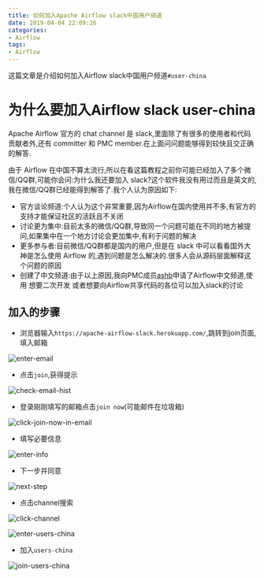 ```yaml
---
title: 如何加入Apache Airflow slack中国用户频道
date: 2019-04-04 22:09:26
categories:
- Airflow
tags:
- Airflow
---
```


这篇文章是介绍如何加入Airflow slack中国用户频道`#user-china`

<!-- more -->

# 为什么要加入Airflow slack user-china

Apache Airflow 官方的 chat channel 是 slack,里面除了有很多的使用者和代码贡献者外,还有 committer 和 PMC member.在上面问问题能够得到较快且交正确的解答.

由于 Airflow 在中国不算太流行,所以在看这篇教程之前你可能已经加入了多个微信/QQ群,可能你会问:为什么我还要加入 slack?这个软件我没有用过而且是英文的,我在微信/QQ群已经能得到解答了.我个人认为原因如下:

* 官方谈论频道:个人认为这个非常重要,因为Airflow在国内使用并不多,有官方的支持才能保证社区的活跃且不关闭
* 讨论更为集中:目前太多的微信/QQ群,导致同一个问题可能在不同的地方被提问,如果集中在一个地方讨论会更加集中,有利于问题的解决
* 更多参与者:目前微信/QQ群都是国内的用户,但是在 slack 中可以看看国外大神是怎么使用 Airflow 的,遇到问题是怎么解决的.很多人会从源码层面解释这个问题的原因
* 创建了中文频道:由于以上原因,我向PMC成员[ashb][9]申请了Airflow中文频道,使用 想要二次开发 或者想要向Airflow共享代码的各位可以加入slack的讨论

## 加入的步骤

* 浏览器输入`https://apache-airflow-slack.herokuapp.com/`,跳转到join页面,填入邮箱

![enter-email][1]

* 点击`join`,获得提示

![check-email-hist][2]

* 登录刚刚填写的邮箱点击`join now`(可能邮件在垃圾箱)

![click-join-now-in-email][3]

* 填写必要信息

![enter-info][4]

* 下一步并同意

![next-step][5]

* 点击channel搜索

![click-channel][6]

![enter-users-china][7]

* 加入`users-china`

![join-users-china][8]

[1]: http://ww1.sinaimg.cn/large/775a67e7gy1g0tgxs88cej210b0j0n1o.jpg
[2]: http://ww1.sinaimg.cn/large/775a67e7gy1g0th0qjzngj20js05hjs5.jpg
[3]: http://ww1.sinaimg.cn/large/775a67e7gy1g0th2svg2fj20p40cm0th.jpg
[4]: http://ww1.sinaimg.cn/large/775a67e7gy1g0th3iif2mj21020hgjsk.jpg
[5]: http://ww1.sinaimg.cn/large/775a67e7gy1g0th4ea0m7j21010hdjub.jpg
[6]: http://ww1.sinaimg.cn/large/775a67e7gy1g0th5gs805j21070hfwhh.jpg
[7]: http://ww1.sinaimg.cn/large/775a67e7gy1g0th6g987nj20s30gx0tb.jpg
[8]: http://ww1.sinaimg.cn/large/775a67e7gy1g0th7yv7mgj20tp0esgnd.jpg
[9]: https://github.com/ashb

